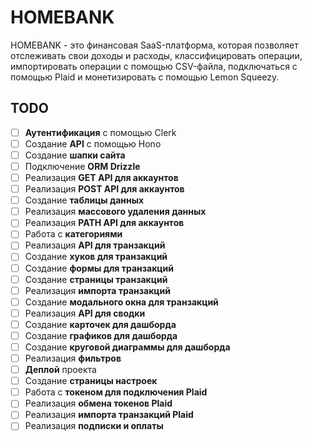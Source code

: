 # HOMEBANK

HOMEBANK - это финансовая SaaS-платформа, которая позволяет отслеживать свои доходы и расходы, классифицировать операции, импортировать операции с помощью CSV-файла, подключаться с помощью Plaid и монетизировать с помощью Lemon Squeezy.

## TODO

- [ ] **Аутентификация** с помощью Clerk
- [ ] Создание **API** с помощью Hono
- [ ] Создание **шапки сайта**
- [ ] Подключение **ORM Drizzle**
- [ ] Реализация **GET API для аккаунтов**
- [ ] Реализация **POST API для аккаунтов**
- [ ] Создание **таблицы данных**
- [ ] Реализация **массового удаления данных**
- [ ] Реализация **PATH API для аккаунтов**
- [ ] Работа с **категориями**
- [ ] Реализация **API для транзакций**
- [ ] Создание **хуков для транзакций**
- [ ] Создание **формы для транзакций**
- [ ] Создание **страницы транзакций**
- [ ] Реализация **импорта транзакций**
- [ ] Создание **модального окна для транзакций**
- [ ] Реализация **API для сводки**
- [ ] Создание **карточек для дашборда**
- [ ] Создание **графиков для дашборда**
- [ ] Создание **круговой диаграммы для дашборда**
- [ ] Реализация **фильтров**
- [ ] **Деплой** проекта
- [ ] Создание **страницы настроек**
- [ ] Работа с **токеном для подключения Plaid**
- [ ] Реализация **обмена токенов Plaid**
- [ ] Реализация **импорта транзакций Plaid**
- [ ] Реализация **подписки и оплаты**
